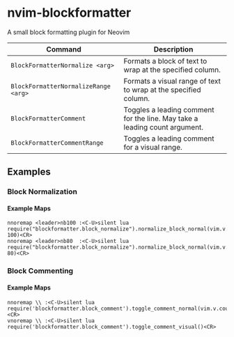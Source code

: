 # nvim-blockformatter
A small block formatting plugin for Neovim

| Command                              | Description                                                                |
|--------------------------------------|----------------------------------------------------------------------------|
| `BlockFormatterNormalize <arg>`      | Formats a block of text to wrap at the specified column.                   |
| `BlockFormatterNormalizeRange <arg>` | Formats a visual range of text to wrap at the specified column.            |
| `BlockFormatterComment`              | Toggles a leading comment for the line. May take a leading count argument. |
| `BlockFormatterCommentRange`         | Toggles a leading comment for a visual range.                              |

## Examples
### Block Normalization

#### Example Maps
```
nnoremap <leader>nb100 :<C-U>silent lua require("blockformatter.block_normalize").normalize_block_normal(vim.v.count1, 100)<CR>
nnoremap <leader>nb80  :<C-U>silent lua require("blockformatter.block_normalize").normalize_block_normal(vim.v.count1, 80)<CR>
```

### Block Commenting

#### Example Maps
```
nnoremap \\ :<C-U>silent lua require('blockformatter.block_comment').toggle_comment_normal(vim.v.count1)<CR>
vnoremap \\ :<C-U>silent lua require('blockformatter.block_comment').toggle_comment_visual()<CR>
```
